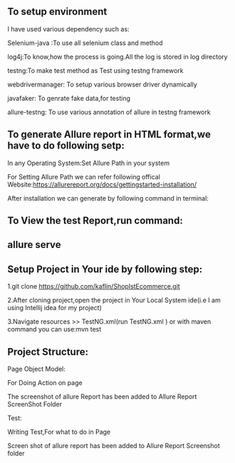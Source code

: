 ## To setup environment
I have used various dependency such as:

Selenium-java :To use all selenium class and method

log4j:To know,how the process is going.All the log is stored in log directory

testng:To make test method as Test using testng framework

webdrivermanager: To setup various browser driver dynamically

javafaker: To genrate fake data,for testing

allure-testng: To use various annotation of allure in testng framework

## To generate Allure report in HTML format,we have to do following setp:
In any Operating System:Set Allure Path in your system

For Setting Allure Path we can refer following offical Website:https://allurereport.org/docs/gettingstarted-installation/

After installation we can generate by following command in terminal:

## To View the test Report,run command:
## allure serve <allure-results-path>

## Setup Project in Your ide by following step:
1.git clone https://github.com/kaflin/ShopIstEcommerce.git

2.After cloning project,open the project in Your Local System ide(i.e I am using Intellij idea for my project)

3.Navigate resources >> TestNG.xml(run TestNG.xml ) or with maven command you can use:mvn test

## Project Structure:

Page Object Model:

For Doing Action on page

The screenshot of allure Report has been added to Allure Report ScreenShot Folder

Test:

Writing Test,For what to do in Page

Screen shot of allure report has been added to Allure Report Screenshot folder

